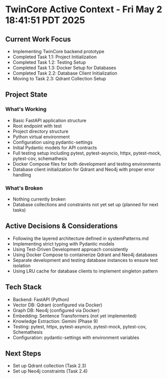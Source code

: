 # TwinCore Active Context - Fri May  2 18:41:51 PDT 2025

## Current Work Focus
- Implementing TwinCore backend prototype
- Completed Task 1.1: Project Initialization
- Completed Task 1.2: Testing Setup
- Completed Task 1.3: Docker Setup for Databases
- Completed Task 2.2: Database Client Initialization
- Moving to Task 2.3: Qdrant Collection Setup

## Project State
### What's Working
- Basic FastAPI application structure
- Root endpoint with test
- Project directory structure
- Python virtual environment
- Configuration using pydantic-settings
- Initial Pydantic models for API contracts
- Full testing setup including pytest, pytest-asyncio, httpx, pytest-mock, pytest-cov, schemathesis
- Docker Compose files for both development and testing environments
- Database client initialization for Qdrant and Neo4j with proper error handling

### What's Broken
- Nothing currently broken
- Database collections and constraints not yet set up (planned for next tasks)

## Active Decisions & Considerations
- Following the layered architecture defined in systemPatterns.md
- Implementing strict typing with Pydantic models
- Using Test-Driven Development approach consistently
- Using Docker Compose to containerize Qdrant and Neo4j databases
- Separate development and testing database instances to ensure test isolation
- Using LRU cache for database clients to implement singleton pattern

## Tech Stack
- Backend: FastAPI (Python)
- Vector DB: Qdrant (configured via Docker)
- Graph DB: Neo4j (configured via Docker)
- Embedding: Sentence Transformers (not yet implemented)
- Knowledge Extraction: Gemini (Phase 9)
- Testing: pytest, httpx, pytest-asyncio, pytest-mock, pytest-cov, Schemathesis
- Configuration: pydantic-settings with environment variables

## Next Steps
- Set up Qdrant collection (Task 2.3)
- Set up Neo4j constraints (Task 2.4)
